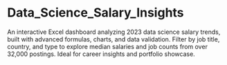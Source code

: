 # Data_Science_Salary_Insights
An interactive Excel dashboard analyzing 2023 data science salary trends, built with advanced formulas, charts, and data validation. Filter by job title, country, and type to explore median salaries and job counts from over 32,000 postings. Ideal for career insights and portfolio showcase.
